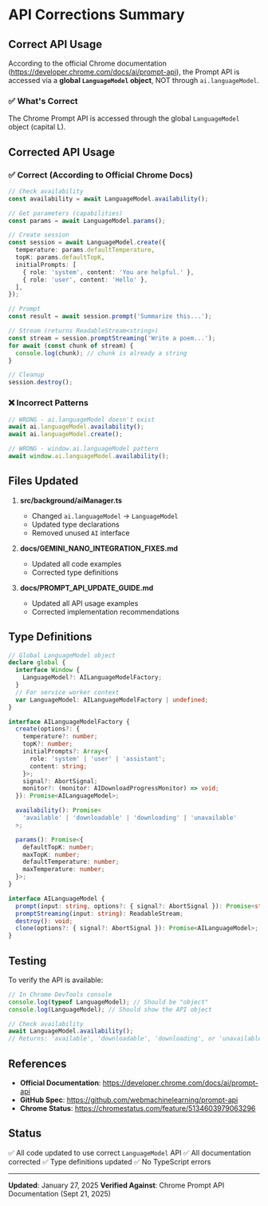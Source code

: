 # API Corrections Summary

## Correct API Usage

According to the official Chrome documentation (https://developer.chrome.com/docs/ai/prompt-api), the Prompt API is accessed via a **global `LanguageModel` object**, NOT through `ai.languageModel`.

### ✅ What's Correct

The Chrome Prompt API is accessed through the global `LanguageModel` object (capital L).

## Corrected API Usage

### ✅ Correct (According to Official Chrome Docs)

```typescript
// Check availability
const availability = await LanguageModel.availability();

// Get parameters (capabilities)
const params = await LanguageModel.params();

// Create session
const session = await LanguageModel.create({
  temperature: params.defaultTemperature,
  topK: params.defaultTopK,
  initialPrompts: [
    { role: 'system', content: 'You are helpful.' },
    { role: 'user', content: 'Hello' },
  ],
});

// Prompt
const result = await session.prompt('Summarize this...');

// Stream (returns ReadableStream<string>)
const stream = session.promptStreaming('Write a poem...');
for await (const chunk of stream) {
  console.log(chunk); // chunk is already a string
}

// Cleanup
session.destroy();
```

### ❌ Incorrect Patterns

```typescript
// WRONG - ai.languageModel doesn't exist
await ai.languageModel.availability();
await ai.languageModel.create();

// WRONG - window.ai.languageModel pattern
await window.ai.languageModel.availability();
```

## Files Updated

1. **src/background/aiManager.ts**
   - Changed `ai.languageModel` → `LanguageModel`
   - Updated type declarations
   - Removed unused `AI` interface

2. **docs/GEMINI_NANO_INTEGRATION_FIXES.md**
   - Updated all code examples
   - Corrected type definitions

3. **docs/PROMPT_API_UPDATE_GUIDE.md**
   - Updated all API usage examples
   - Corrected implementation recommendations

## Type Definitions

```typescript
// Global LanguageModel object
declare global {
  interface Window {
    LanguageModel?: AILanguageModelFactory;
  }
  // For service worker context
  var LanguageModel: AILanguageModelFactory | undefined;
}

interface AILanguageModelFactory {
  create(options?: {
    temperature?: number;
    topK?: number;
    initialPrompts?: Array<{
      role: 'system' | 'user' | 'assistant';
      content: string;
    }>;
    signal?: AbortSignal;
    monitor?: (monitor: AIDownloadProgressMonitor) => void;
  }): Promise<AILanguageModel>;

  availability(): Promise<
    'available' | 'downloadable' | 'downloading' | 'unavailable'
  >;

  params(): Promise<{
    defaultTopK: number;
    maxTopK: number;
    defaultTemperature: number;
    maxTemperature: number;
  }>;
}

interface AILanguageModel {
  prompt(input: string, options?: { signal?: AbortSignal }): Promise<string>;
  promptStreaming(input: string): ReadableStream;
  destroy(): void;
  clone(options?: { signal?: AbortSignal }): Promise<AILanguageModel>;
}
```

## Testing

To verify the API is available:

```javascript
// In Chrome DevTools console
console.log(typeof LanguageModel); // Should be "object"
console.log(LanguageModel); // Should show the API object

// Check availability
await LanguageModel.availability();
// Returns: 'available', 'downloadable', 'downloading', or 'unavailable'
```

## References

- **Official Documentation**: https://developer.chrome.com/docs/ai/prompt-api
- **GitHub Spec**: https://github.com/webmachinelearning/prompt-api
- **Chrome Status**: https://chromestatus.com/feature/5134603979063296

## Status

✅ All code updated to use correct `LanguageModel` API
✅ All documentation corrected
✅ Type definitions updated
✅ No TypeScript errors

---

**Updated**: January 27, 2025
**Verified Against**: Chrome Prompt API Documentation (Sept 21, 2025)
